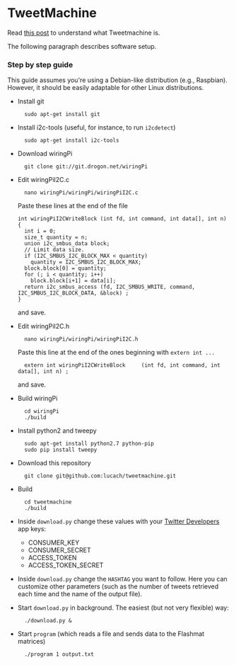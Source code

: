 # TweetMachine

Read [this post](https://blog.chiodini.org/2015/04/26/tweetmachine.html) to understand what Tweetmachine is.

The following paragraph describes software setup.

### Step by step guide
This guide assumes you're using a Debian-like distribution (e.g., Raspbian). However, it should be easily adaptable for other Linux distributions.
- Install git

        sudo apt-get install git 
        
- Install i2c-tools (useful, for instance, to run ```i2cdetect```)

        sudo apt-get install i2c-tools

- Download wiringPi

        git clone git://git.drogon.net/wiringPi

- Edit wiringPiI2C.c

        nano wiringPi/wiringPi/wiringPiI2C.c
        
  Paste these lines at the end of the file
  
      int wiringPiI2CWriteBlock (int fd, int command, int data[], int n)
      {
        int i = 0;
        size_t quantity = n;
        union i2c_smbus_data block;
        // Limit data size.
        if (I2C_SMBUS_I2C_BLOCK_MAX < quantity)
          quantity = I2C_SMBUS_I2C_BLOCK_MAX;
        block.block[0] = quantity;
        for (; i < quantity; i++)
          block.block[i+1] = data[i];
        return i2c_smbus_access (fd, I2C_SMBUS_WRITE, command, I2C_SMBUS_I2C_BLOCK_DATA, &block) ;
      }
      
  and save.
- Edit wiringPiI2C.h

        nano wiringPi/wiringPi/wiringPiI2C.h
  
  Paste this line at the end of the ones beginning with `extern int ...`
  
        extern int wiringPiI2CWriteBlock     (int fd, int command, int data[], int n) ;
        
  and save.
- Build wiringPi

        cd wiringPi
        ./build

- Install python2 and tweepy

        sudo apt-get install python2.7 python-pip
        sudo pip install tweepy

- Download this repository

        git clone git@github.com:lucach/tweetmachine.git

- Build

        cd tweetmachine
        ./build

- Inside `download.py` change these values with your [Twitter Developers](https://dev.twitter.com) app keys:
  - CONSUMER_KEY
  - CONSUMER_SECRET
  - ACCESS_TOKEN
  - ACCESS_TOKEN_SECRET

- Inside `download.py` change the `HASHTAG` you want to follow. Here you can customize other parameters (such as the number of tweets retrieved each time and the name of the output file).

- Start `download.py` in background. The easiest (but not very flexible) way:

        ./download.py &

- Start `program` (which reads a file and sends data to the Flashmat matrices)

        ./program 1 output.txt

